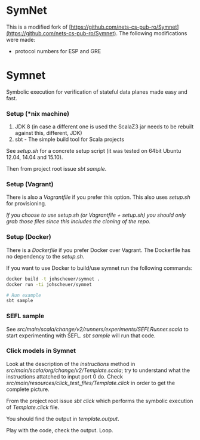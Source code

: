 SymNet
======

This is a modified fork of [https://github.com/nets-cs-pub-ro/Symnet](https://github.com/nets-cs-pub-ro/Symnet).
The following modifications were made:

 - protocol numbers for ESP and GRE

# Symnet

Symbolic execution for verification of stateful data planes made easy and fast.

### Setup (*nix machine)

1. JDK 8 (in case a different one is used the ScalaZ3 jar needs to be rebuilt against this, different, JDK)
2. sbt - The simple build tool for Scala projects

See _setup.sh_ for a concrete setup script (it was tested on 64bit Ubuntu 12.04, 14.04 and 15.10).        

Then from project root issue _sbt sample_.

### Setup (Vagrant)

There is also a _Vagrantfile_ if you prefer this option. This also uses _setup.sh_ for provisioning.

*If you choose to use setup.sh (or Vagrantfile + setup.sh) you should only grab those files since
this includes the cloning of the repo.*

### Setup (Docker)

There is a _Dockerfile_ if you prefer Docker over Vagrant. The Dockerfile has no dependency to the _setup.sh_.

If you want to use Docker to build/use symnet run the following commands:

```bash
docker build -t johscheuer/symnet .
docker run -ti johscheuer/symnet

# Run example
sbt sample
```

### SEFL sample

See _src/main/scala/change/v2/runners/experiments/SEFLRunner.scala_ to start experimenting with SEFL. _sbt sample_ will run that code.

### Click models in Symnet

Look at the description of the _instructions_ method in _src/main/scala/org/change/v2/Template.scala_; try to understand
what the instructions attatched to input port 0 do. Check _src/main/resources/click_test_files/Template.click_ in order
to get the complete picture.

From the project root issue _sbt click_ which performs the symbolic execution of _Template.click_ file.

You should find the output in _template.output_.

Play with the code, check the output. Loop.
